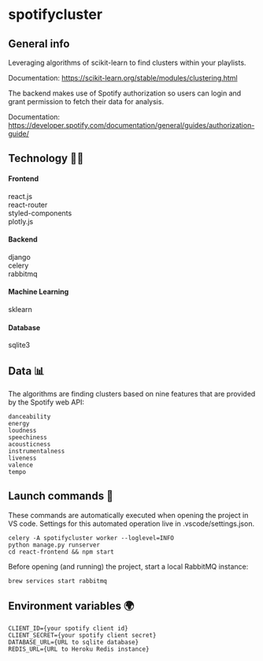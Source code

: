 # spotifycluster

## General info

Leveraging algorithms of scikit-learn to find clusters within your playlists. 

Documentation: https://scikit-learn.org/stable/modules/clustering.html

The backend makes use of Spotify authorization so users can login and grant permission to fetch their data for analysis. 

Documentation: https://developer.spotify.com/documentation/general/guides/authorization-guide/

## Technology :technologist:

#### Frontend
react.js  
react-router   
styled-components  
plotly.js

#### Backend
django  
celery  
rabbitmq  

#### Machine Learning
sklearn

#### Database
sqlite3

## Data :bar_chart:

The algorithms are finding clusters based on nine features that are provided by the Spotify web API:
```
danceability
energy
loudness
speechiness
acousticness
instrumentalness
liveness
valence
tempo
 ```

## Launch commands :rocket:

These commands are automatically executed when opening the project in VS code. Settings for this automated operation live in .vscode/settings.json.
```
celery -A spotifycluster worker --loglevel=INFO  
python manage.py runserver  
cd react-frontend && npm start
 ```
Before opening (and running) the project, start a local RabbitMQ instance:
```
brew services start rabbitmq 
 ```

## Environment variables :earth_africa:
```
CLIENT_ID={your spotify client id}
CLIENT_SECRET={your spotify client secret}
DATABASE_URL={URL to sqlite database}
REDIS_URL={URL to Heroku Redis instance}
 ```

